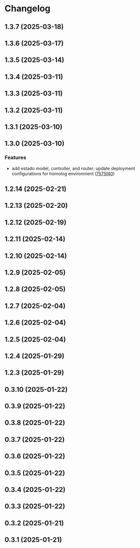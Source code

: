 # Changelog

## 1.3.7 (2025-03-18)

## 1.3.6 (2025-03-17)

## 1.3.5 (2025-03-14)

## 1.3.4 (2025-03-11)

## 1.3.3 (2025-03-11)

## 1.3.2 (2025-03-11)

## 1.3.1 (2025-03-10)

## 1.3.0 (2025-03-10)

### Features

* add estado model, controller, and router; update deployment configurations for homolog environment ([7575f40](https://github.com/oondemand/cst-rakuten-backend/commit/7575f409384bfe29b356196284c537d87b257ff7))

## 1.2.14 (2025-02-21)

## 1.2.13 (2025-02-20)

## 1.2.12 (2025-02-19)

## 1.2.11 (2025-02-14)

## 1.2.10 (2025-02-14)

## 1.2.9 (2025-02-05)

## 1.2.8 (2025-02-05)

## 1.2.7 (2025-02-04)

## 1.2.6 (2025-02-04)

## 1.2.5 (2025-02-04)

## 1.2.4 (2025-01-29)

## 1.2.3 (2025-01-29)

## 0.3.10 (2025-01-22)

## 0.3.9 (2025-01-22)

## 0.3.8 (2025-01-22)

## 0.3.7 (2025-01-22)

## 0.3.6 (2025-01-22)

## 0.3.5 (2025-01-22)

## 0.3.4 (2025-01-22)

## 0.3.3 (2025-01-22)

## 0.3.2 (2025-01-21)

## 0.3.1 (2025-01-21)
